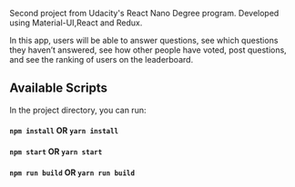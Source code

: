 Second project from Udacity's React Nano Degree program. Developed using Material-UI,React and Redux.

In this app, users will be able to answer questions, see which questions they haven’t answered, see how other people have voted, post questions, and see the ranking of users on the leaderboard.

## Available Scripts

In the project directory, you can run:

#### `npm install` OR `yarn install`

#### `npm start` OR `yarn start`

#### `npm run build` OR `yarn run build`
